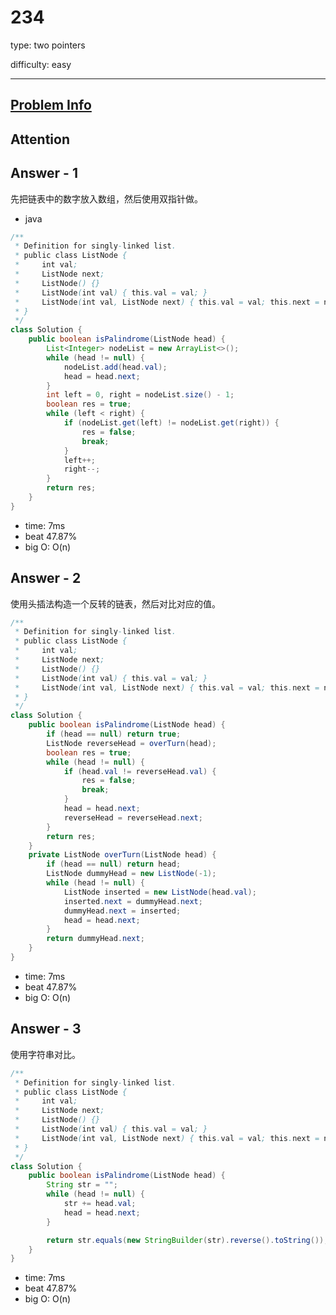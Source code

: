 
# 234
type: two pointers

difficulty: easy

---

## [Problem Info][problem_link]

## Attention

## Answer - 1
先把链表中的数字放入数组，然后使用双指针做。

- java

```java
/**
 * Definition for singly-linked list.
 * public class ListNode {
 *     int val;
 *     ListNode next;
 *     ListNode() {}
 *     ListNode(int val) { this.val = val; }
 *     ListNode(int val, ListNode next) { this.val = val; this.next = next; }
 * }
 */
class Solution {
    public boolean isPalindrome(ListNode head) {
        List<Integer> nodeList = new ArrayList<>();
        while (head != null) {
            nodeList.add(head.val);
            head = head.next;
        }
        int left = 0, right = nodeList.size() - 1;
        boolean res = true;
        while (left < right) {
            if (nodeList.get(left) != nodeList.get(right)) {
                res = false;
                break;
            }
            left++;
            right--;
        }
        return res;
    }
}
```
- time: 7ms
- beat 47.87%
- big O: O(n)

## Answer - 2
使用头插法构造一个反转的链表，然后对比对应的值。
```java
/**
 * Definition for singly-linked list.
 * public class ListNode {
 *     int val;
 *     ListNode next;
 *     ListNode() {}
 *     ListNode(int val) { this.val = val; }
 *     ListNode(int val, ListNode next) { this.val = val; this.next = next; }
 * }
 */
class Solution {
    public boolean isPalindrome(ListNode head) {
        if (head == null) return true;
        ListNode reverseHead = overTurn(head);
        boolean res = true;
        while (head != null) {
            if (head.val != reverseHead.val) {
                res = false;
                break;
            }
            head = head.next;
            reverseHead = reverseHead.next;
        }
        return res;
    }
    private ListNode overTurn(ListNode head) {
        if (head == null) return head;
        ListNode dummyHead = new ListNode(-1);
        while (head != null) {
            ListNode inserted = new ListNode(head.val);
            inserted.next = dummyHead.next;
            dummyHead.next = inserted;
            head = head.next;
        }
        return dummyHead.next;
    }
}
```
- time: 7ms
- beat 47.87%
- big O: O(n)

## Answer - 3
使用字符串对比。
```java
/**
 * Definition for singly-linked list.
 * public class ListNode {
 *     int val;
 *     ListNode next;
 *     ListNode() {}
 *     ListNode(int val) { this.val = val; }
 *     ListNode(int val, ListNode next) { this.val = val; this.next = next; }
 * }
 */
class Solution {
    public boolean isPalindrome(ListNode head) {
        String str = "";
        while (head != null) {
            str += head.val;
            head = head.next;
        }

        return str.equals(new StringBuilder(str).reverse().toString());
    }
}
```
- time: 7ms
- beat 47.87%
- big O: O(n)

[problem_link]: https://leetcode-cn.com/problems/palindrome-linked-list/

